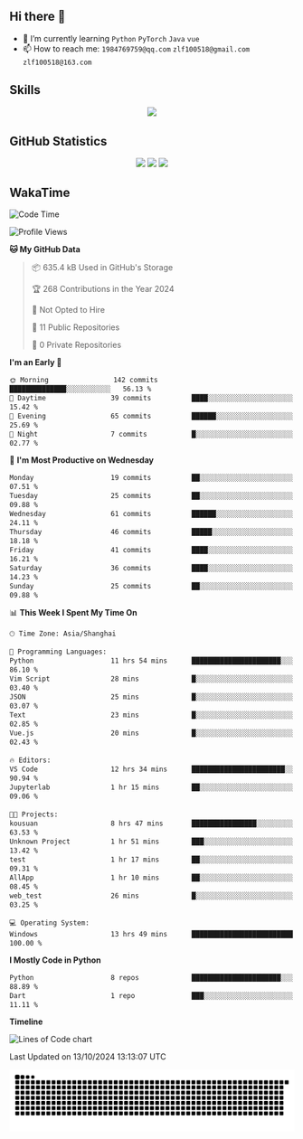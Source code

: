 ## Hi there 👋

- 🌱 I’m currently learning `Python` `PyTorch` `Java` `vue`
- 📫 How to reach me: `1984769759@qq.com` `zlf100518@gmail.com` `zlf100518@163.com`

## Skills
<div align="center"> <img src="https://skillicons.dev/icons?i=python,linux,git,github,html,css,js" /> </div>

## GitHub Statistics

<div align="center">
  <img src="https://github-readme-stats.vercel.app/api?username=mrcchenfeng&show_icons=true&theme=tokyonight" />
  <img src="https://github-readme-stats.vercel.app/api/top-langs/?username=mrcchenfeng&show_icons=true&theme=tokyonight" />
  <img src="https://github-readme-activity-graph.vercel.app/graph?username=mrcchenfeng&theme=xcode" />
</div>

## WakaTime

<!--START_SECTION:waka-->
![Code Time](http://img.shields.io/badge/Code%20Time-158%20hrs%2055%20mins-blue)

![Profile Views](http://img.shields.io/badge/Profile%20Views-0-blue)

**🐱 My GitHub Data** 

> 📦 635.4 kB Used in GitHub's Storage 
 > 
> 🏆 268 Contributions in the Year 2024
 > 
> 🚫 Not Opted to Hire
 > 
> 📜 11 Public Repositories 
 > 
> 🔑 0 Private Repositories 
 > 
**I'm an Early 🐤** 

```text
🌞 Morning                142 commits         ██████████████░░░░░░░░░░░   56.13 % 
🌆 Daytime                39 commits          ████░░░░░░░░░░░░░░░░░░░░░   15.42 % 
🌃 Evening                65 commits          ██████░░░░░░░░░░░░░░░░░░░   25.69 % 
🌙 Night                  7 commits           █░░░░░░░░░░░░░░░░░░░░░░░░   02.77 % 
```
📅 **I'm Most Productive on Wednesday** 

```text
Monday                   19 commits          ██░░░░░░░░░░░░░░░░░░░░░░░   07.51 % 
Tuesday                  25 commits          ██░░░░░░░░░░░░░░░░░░░░░░░   09.88 % 
Wednesday                61 commits          ██████░░░░░░░░░░░░░░░░░░░   24.11 % 
Thursday                 46 commits          █████░░░░░░░░░░░░░░░░░░░░   18.18 % 
Friday                   41 commits          ████░░░░░░░░░░░░░░░░░░░░░   16.21 % 
Saturday                 36 commits          ████░░░░░░░░░░░░░░░░░░░░░   14.23 % 
Sunday                   25 commits          ██░░░░░░░░░░░░░░░░░░░░░░░   09.88 % 
```


📊 **This Week I Spent My Time On** 

```text
🕑︎ Time Zone: Asia/Shanghai

💬 Programming Languages: 
Python                   11 hrs 54 mins      ██████████████████████░░░   86.10 % 
Vim Script               28 mins             █░░░░░░░░░░░░░░░░░░░░░░░░   03.40 % 
JSON                     25 mins             █░░░░░░░░░░░░░░░░░░░░░░░░   03.07 % 
Text                     23 mins             █░░░░░░░░░░░░░░░░░░░░░░░░   02.85 % 
Vue.js                   20 mins             █░░░░░░░░░░░░░░░░░░░░░░░░   02.43 % 

🔥 Editors: 
VS Code                  12 hrs 34 mins      ███████████████████████░░   90.94 % 
Jupyterlab               1 hr 15 mins        ██░░░░░░░░░░░░░░░░░░░░░░░   09.06 % 

🐱‍💻 Projects: 
kousuan                  8 hrs 47 mins       ████████████████░░░░░░░░░   63.53 % 
Unknown Project          1 hr 51 mins        ███░░░░░░░░░░░░░░░░░░░░░░   13.42 % 
test                     1 hr 17 mins        ██░░░░░░░░░░░░░░░░░░░░░░░   09.31 % 
AllApp                   1 hr 10 mins        ██░░░░░░░░░░░░░░░░░░░░░░░   08.45 % 
web_test                 26 mins             █░░░░░░░░░░░░░░░░░░░░░░░░   03.25 % 

💻 Operating System: 
Windows                  13 hrs 49 mins      █████████████████████████   100.00 % 
```

**I Mostly Code in Python** 

```text
Python                   8 repos             ██████████████████████░░░   88.89 % 
Dart                     1 repo              ███░░░░░░░░░░░░░░░░░░░░░░   11.11 % 
```



**Timeline**

![Lines of Code chart](https://raw.githubusercontent.com/mrcchenfeng/mrcchenfeng/main/assets/bar_graph.png)


 Last Updated on 13/10/2024 13:13:07 UTC
<!--END_SECTION:waka-->

<div align="center"><img src="./assets/github-snake-dark.svg" /></div>
